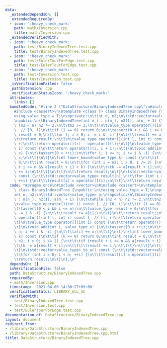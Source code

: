 ```yaml
---
data:
  _extendedDependsOn: []
  _extendedRequiredBy:
  - icon: ':heavy_check_mark:'
    path: math/Inversion.cpp
    title: math/Inversion.cpp
  _extendedVerifiedWith:
  - icon: ':heavy_check_mark:'
    path: test/BinaryIndexedTree.test.cpp
    title: test/BinaryIndexedTree.test.cpp
  - icon: ':heavy_check_mark:'
    path: test/EulerTourForEdge.test.cpp
    title: test/EulerTourForEdge.test.cpp
  - icon: ':heavy_check_mark:'
    path: test/Inversion.test.cpp
    title: test/Inversion.test.cpp
  _isVerificationFailed: false
  _pathExtension: cpp
  _verificationStatusIcon: ':heavy_check_mark:'
  attributes:
    links: []
  bundledCode: "#line 2 \"DataStructure/BinaryIndexedTree.cpp\"\n#include <vector>\n\
    #include <cassert>\n\ntemplate <class T> class BinaryIndexedTree {\npublic:\n\t\
    using value_type = T;\n\nprivate:\n\tint n, n2;\n\tstd::vector<value_type> a;\n\
    \npublic:\n\tBinaryIndexedTree(int n_) : n(n_), n2(1), a(n_ + 1) {\n\t\twhile\
    \ (n2 < n) n2 *= 2;\n\t\tn2 /= 2;\n\t}\n\tvalue_type operator()(int i) const {\
    \  // [0, i)\n\t\tif (i == 0) return 0;\n\t\tassert(0 < i && i <= n);\n\t\tvalue_type\
    \ result = 0;\n\t\tfor (; i > 0; i -= i & -i) {\n\t\t\tresult += a[i];\n\t\t}\n\
    \t\treturn result;\n\t}\n\tvalue_type operator()(int l, int r) const {  // [l,\
    \ r)\n\t\treturn operator()(r) - operator()(l);\n\t}\n\tvalue_type operator[](int\
    \ i) const {\n\t\treturn operator()(i, i + 1);\n\t}\n\tvoid add(int i, value_type\
    \ x) {\n\t\tassert(0 < ++i);\n\t\tfor (; i <= n; i += i & -i) {\n\t\t\ta[i] +=\
    \ x;\n\t\t}\n\t}\n\tint lower_bound(value_type k) const {\n\t\tif (k <= 0) return\
    \ 0;\n\t\tint result = 0;\n\t\tfor (int i = n2; i > 0; i /= 2) {\n\t\t\tif (result\
    \ + i <= n && a[result + i] < k) {\n\t\t\t\tk -= a[result + i];\n\t\t\t\tresult\
    \ += i;\n\t\t\t}\n\t\t}\n\t\treturn result;\n\t}\n\tstd::vector<value_type> to_a()\
    \ const {\n\t\tstd::vector<value_type> result(n);\n\t\tfor (int i = 0; i < n;\
    \ ++i) {\n\t\t\tresult[i] = operator[](i);\n\t\t}\n\t\treturn result;\n\t}\n};\n"
  code: "#pragma once\n#include <vector>\n#include <cassert>\n\ntemplate <class T>\
    \ class BinaryIndexedTree {\npublic:\n\tusing value_type = T;\n\nprivate:\n\t\
    int n, n2;\n\tstd::vector<value_type> a;\n\npublic:\n\tBinaryIndexedTree(int n_)\
    \ : n(n_), n2(1), a(n_ + 1) {\n\t\twhile (n2 < n) n2 *= 2;\n\t\tn2 /= 2;\n\t}\n\
    \tvalue_type operator()(int i) const {  // [0, i)\n\t\tif (i == 0) return 0;\n\
    \t\tassert(0 < i && i <= n);\n\t\tvalue_type result = 0;\n\t\tfor (; i > 0; i\
    \ -= i & -i) {\n\t\t\tresult += a[i];\n\t\t}\n\t\treturn result;\n\t}\n\tvalue_type\
    \ operator()(int l, int r) const {  // [l, r)\n\t\treturn operator()(r) - operator()(l);\n\
    \t}\n\tvalue_type operator[](int i) const {\n\t\treturn operator()(i, i + 1);\n\
    \t}\n\tvoid add(int i, value_type x) {\n\t\tassert(0 < ++i);\n\t\tfor (; i <=\
    \ n; i += i & -i) {\n\t\t\ta[i] += x;\n\t\t}\n\t}\n\tint lower_bound(value_type\
    \ k) const {\n\t\tif (k <= 0) return 0;\n\t\tint result = 0;\n\t\tfor (int i =\
    \ n2; i > 0; i /= 2) {\n\t\t\tif (result + i <= n && a[result + i] < k) {\n\t\t\
    \t\tk -= a[result + i];\n\t\t\t\tresult += i;\n\t\t\t}\n\t\t}\n\t\treturn result;\n\
    \t}\n\tstd::vector<value_type> to_a() const {\n\t\tstd::vector<value_type> result(n);\n\
    \t\tfor (int i = 0; i < n; ++i) {\n\t\t\tresult[i] = operator[](i);\n\t\t}\n\t\
    \treturn result;\n\t}\n};\n"
  dependsOn: []
  isVerificationFile: false
  path: DataStructure/BinaryIndexedTree.cpp
  requiredBy:
  - math/Inversion.cpp
  timestamp: '2021-04-06 14:30:27+09:00'
  verificationStatus: LIBRARY_ALL_AC
  verifiedWith:
  - test/BinaryIndexedTree.test.cpp
  - test/Inversion.test.cpp
  - test/EulerTourForEdge.test.cpp
documentation_of: DataStructure/BinaryIndexedTree.cpp
layout: document
redirect_from:
- /library/DataStructure/BinaryIndexedTree.cpp
- /library/DataStructure/BinaryIndexedTree.cpp.html
title: DataStructure/BinaryIndexedTree.cpp
---
```

